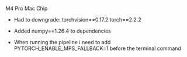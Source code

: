 M4 Pro Mac Chip

- Had to downgrade: torchvision==0.17.2 torch==2.2.2

- Added numpy==1.26.4 to dependencies

- When running the pipeline i need to add PYTORCH_ENABLE_MPS_FALLBACK=1 before the terminal command

